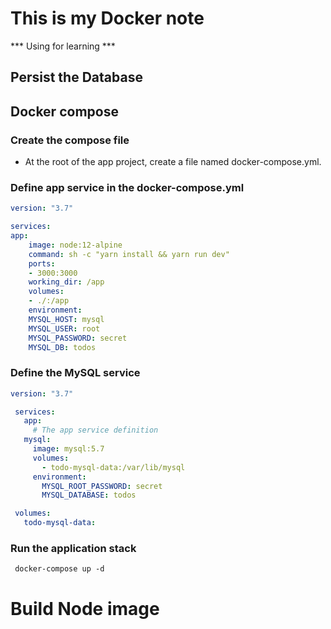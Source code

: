 # This is my Docker note
*** Using for learning *** 

## Persist the Database 

## Docker compose 
### Create the compose file
- At the root of the app project, create a file named docker-compose.yml.

### Define app service in the docker-compose.yml
```yml
version: "3.7"

services:
app:
    image: node:12-alpine
    command: sh -c "yarn install && yarn run dev"
    ports:
    - 3000:3000
    working_dir: /app
    volumes:
    - ./:/app
    environment:
    MYSQL_HOST: mysql
    MYSQL_USER: root
    MYSQL_PASSWORD: secret
    MYSQL_DB: todos
```

### Define the MySQL service
```yml
version: "3.7"

 services:
   app:
     # The app service definition
   mysql:
     image: mysql:5.7
     volumes:
       - todo-mysql-data:/var/lib/mysql
     environment:
       MYSQL_ROOT_PASSWORD: secret
       MYSQL_DATABASE: todos

 volumes:
   todo-mysql-data:
```

### Run the application stack
` docker-compose up -d` 


# Build Node image
